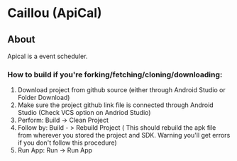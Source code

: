 # Caillou (ApiCal)

## About
Apical is a event scheduler.

### How to build if you're forking/fetching/cloning/downloading:
  1. Download project from github source (either through Android Studio or Folder Download)
  2. Make sure the project github link file is connected through Android Studio (Check VCS option on Andriod Studio)
  3. Perform: Build -> Clean Project
  4. Follow by: Build - > Rebuild Project
    ( This should rebuild the apk file from wherever you stored the project and SDK. Warning you'll get errors if you don't
      follow this procedure)
  5. Run App: Run -> Run App
  

